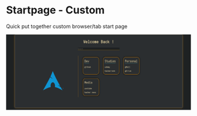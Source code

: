 # Startpage - Custom 
Quick put together custom browser/tab start page

![](public/startpage_demo.png?raw=true)
